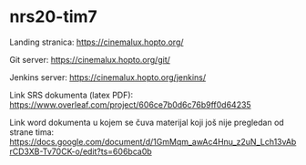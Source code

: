 # nrs20-tim7

Landing stranica: https://cinemalux.hopto.org/  

Git server: https://cinemalux.hopto.org/git/  

Jenkins server: https://cinemalux.hopto.org/jenkins/  

Link SRS dokumenta (latex PDF): https://www.overleaf.com/project/606ce7b0d6c76b9ff0d64235



Link word dokumenta u kojem se čuva materijal koji još nije pregledan od strane tima: https://docs.google.com/document/d/1GmMqm_awAc4Hnu_z2uN_Lch13vAbrCD3XB-Tv70CK-o/edit?ts=606bca0b
